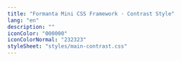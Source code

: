 ```yaml
---
title: "Formanta Mini CSS Framework · Contrast Style"
lang: "en"
description: ""
iconColor: "000000"
iconColorNormal: "232323"
styleSheet: "styles/main-contrast.css"
---
```

